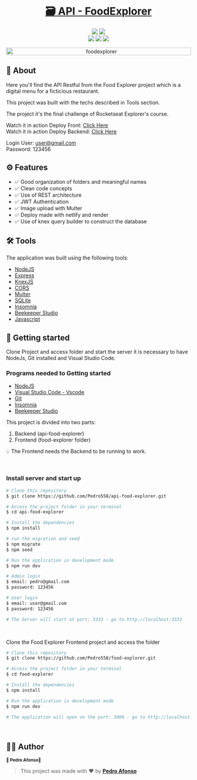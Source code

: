 <h1 align="center">
  <a href="#">🗃 API - FoodExplorer</a>
</h1>

<p align="center">
  <img src="https://img.shields.io/static/v1?label=license&message=ISC&color=8022F5&style=flat">
  <img src="https://img.shields.io/static/v1?label=license&message=ISC&color=8022F5&style=flat">
  <br/>
  <img src="https://img.shields.io/badge/-NodeJS-339933?logo=node.js&logoColor=white&style=for-the-badge">
  <img src="https://img.shields.io/badge/-Express-000000?logo=express&logoColor=white&style=for-the-badge">
  <img src="https://img.shields.io/badge/-SQLite-003B57?logo=sqlite&logoColor=white&style=for-the-badge">
  
</p>

<p align="center" style="display: flex; align-items: flex-start; justify-content: center;">
  <img alt="foodexplorer" title="#foodexplorer" src="https://imgur.com/XR5aAEA.jpg" width="100%">
</p>

## 📖 About <a name='about'></a>

Here you'll find the API Restful from the Food Explorer project which is a digital menu for a ficticious restaurant.

This project was built with the techs described in Tools section.

The project it's the final challenge of Rocketseat Explorer's course. 

Watch it in action Deploy Front: [Click Here](https://food-explorer-application.netlify.app/)  
Watch it in action Deploy Backend: [Click Here](https://api-food-explorer-t2r6.onrender.com) 

Login User: user@gmail.com  
Password: 123456

## ⚙️ Features

- ✅ Good organization of folders and meaningful names
- ✅ Clean code concepts
- ✅ Use of REST architecture
- ✅ JWT Authentication
- ✅ Image upload with Multer
- ✅ Deploy made with netlify and render
- ✅ Use of knex query builder to construct the database

## 🛠️ Tools

The application was built using the following tools:

- [NodeJS](https://nodejs.org/en/)
- [Express](https://expressjs.com/pt-br/)
- [KnexJS](http://knexjs.org/)
- [CORS](https://expressjs.com/en/resources/middleware/cors.html)
- [Multer](https://github.com/expressjs/multer)
- [SQLite](https://github.com/mapbox/node-sqlite3)
- [Insomnia](https://insomnia.rest/download)
- [Beekeeper Studio](https://www.beekeeperstudio.io/)
- [Javascript](https://developer.mozilla.org/pt-BR/docs/Web/JavaScript)

## 🚀 Getting started

Clone Project and access folder and start the server it is necessary to have NodeJs, Git
installed and Visual Studio Code.

### Programs needed to Getting started

- [NodeJS](https://nodejs.org/en/)
- [Visual Studio Code - Vscode](https://code.visualstudio.com/)
- [Git](https://git-scm.com/)
- [Insomnia](https://insomnia.rest/download)
- [Beekeeper Studio](https://www.beekeeperstudio.io/)

This project is divided into two parts:
1. Backend (api-food-explorer) 
2. Frontend (food-explorer folder)

💡 The Frontend needs the Backend to be running to work.

<br />

### Install server and start up

```bash
# Clone this repository
$ git clone https://github.com/Pedro558/api-food-explorer.git

# Access the project folder in your terminal
$ cd api-food-explorer

# Install the dependencies
$ npm install

# run the migration and seed
$ npm migrate
$ npm seed

# Run the application in development mode
$ npm run dev

# Admin login
$ email: pedro@gmail.com
$ password: 123456

# User login
$ email: user@gmail.com
$ password: 123456

# The Server will start at port: 3333 - go to http://localhost:3333
```

<br />

Clone the Food Explorer Frontend project and access the folder

```bash
# Clone this repository
$ git clone https://github.com/Pedro558/food-explorer.git

# Access the project folder in your terminal
$ cd food-explorer

# Install the dependencies
$ npm install

# Run the application in development mode
$ npm run dev

# The application will open on the port: 3000 - go to http://localhost:5173/ or http://127.0.0.1:5173/ 
```

<br />

## 🦸‍♂️ Author
<p>
 <sub><strong>🌟 Pedro Afonso🌟</strong></sub>
</p>

>This project was made with ❤️ by **[Pedro Afonso](https://www.linkedin.com/in/pedro-afonso-lkdn/)**


